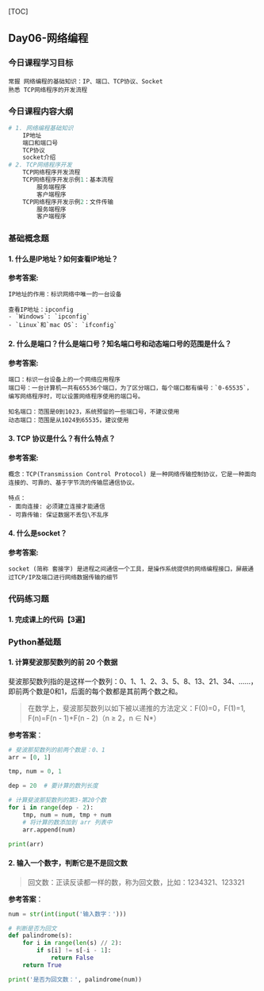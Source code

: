 [TOC]

## Day06-网络编程

### 今日课程学习目标

```shell
常握 网络编程的基础知识：IP、端口、TCP协议、Socket
熟悉 TCP网络程序的开发流程
```

### 今日课程内容大纲

```python
# 1. 网络编程基础知识
	IP地址
	端口和端口号
	TCP协议
	socket介绍
# 2. TCP网络程序开发 
	TCP网络程序开发流程
	TCP网络程序开发示例1：基本流程
		服务端程序
		客户端程序
	TCP网络程序开发示例2：文件传输
		服务端程序
		客户端程序
```

### 基础概念题

#### 1. 什么是IP地址？如何查看IP地址？

**参考答案:**

```
IP地址的作用：标识网络中唯一的一台设备

查看IP地址：ipconfig
- `Windows`: `ipconfig`
- `Linux`和`mac OS`: `ifconfig`
```

#### 2. 什么是端口？什么是端口号？知名端口号和动态端口号的范围是什么？

**参考答案:**

```
端口：标识一台设备上的一个网络应用程序
端口号：一台计算机一共有65536个端口，为了区分端口，每个端口都有编号：`0-65535`，编写网络程序时，可以设置网络程序使用的端口号。

知名端口：范围是0到1023，系统预留的一些端口号，不建议使用
动态端口：范围是从1024到65535，建议使用
```

#### 3. TCP 协议是什么？有什么特点？

**参考答案:**

```
概念：TCP(Transmission Control Protocol) 是一种网络传输控制协议，它是一种面向连接的、可靠的、基于字节流的传输层通信协议。

特点：
- 面向连接: 必须建立连接才能通信
- 可靠传输: 保证数据不丢包\不乱序
```

#### 4. 什么是socket？

**参考答案:**

```
socket (简称 套接字) 是进程之间通信一个工具，是操作系统提供的网络编程接口，屏蔽通过TCP/IP及端口进行网络数据传输的细节
```

### 代码练习题

#### 1. 完成课上的代码【3遍】



### Python基础题

#### 1. 计算斐波那契数列的前 20 个数据

斐波那契数列指的是这样一个数列：0、1、1、2、3、5、8、13、21、34、……，即前两个数是0和1，后面的每个数都是其前两个数之和。

> 在数学上，斐波那契数列以如下被以递推的方法定义：F(0)=0，F(1)=1, F(n)=F(n - 1)+F(n - 2)（n ≥ 2，n ∈ N*）

**参考答案**：

```python
# 斐波那契数列的前两个数是：0、1
arr = [0, 1]

tmp, num = 0, 1

dep = 20  # 要计算的数列长度

# 计算斐波那契数列的第3-第20个数
for i in range(dep - 2):
    tmp, num = num, tmp + num
    # 将计算的数添加到 arr 列表中
    arr.append(num)

print(arr)
```

#### 2. 输入一个数字，判断它是不是回文数

> 回文数：正读反读都一样的数，称为回文数，比如：1234321、123321

**参考答案**：

```python
num = str(int(input('输入数字：')))

# 判断是否为回文
def palindrome(s):
    for i in range(len(s) // 2):
        if s[i] != s[-i - 1]:
            return False
    return True

print('是否为回文数：', palindrome(num))
```
